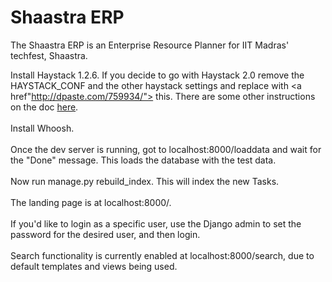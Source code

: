 Shaastra ERP
============

The Shaastra ERP is an Enterprise Resource Planner for IIT Madras' techfest, Shaastra.

Install Haystack 1.2.6. If you decide to go with Haystack 2.0 remove the HAYSTACK_CONF and the other haystack settings and replace with <a href"http://dpaste.com/759934/"> this</a>.
There are some other instructions on the doc <a href="http://django-haystack.readthedocs.org/en/latest/tutorial.html#configuration"> here</a>.<br><br>
Install Whoosh. <br><br>
Once the dev server is running, got to localhost:8000/loaddata and wait for the "Done" message. This loads the database with the test data.<br><br>
Now run manage.py rebuild_index. This will index the new Tasks.<br><br>
The landing page is at localhost:8000/.<br><br>
If you'd like to login as a specific user, use the Django admin to set the password for the desired user, and then login.<br><br>
Search functionality is currently enabled at localhost:8000/search, due to default templates and views being used.

